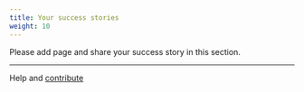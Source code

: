 ```yaml
---
title: Your success stories
weight: 10
---
```

Please add page and share your success story in this section.

--------
Help and [contribute]({{site.baseurl}}/contribute/contribute-doc/)
